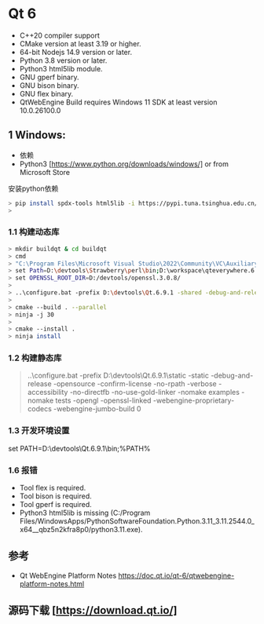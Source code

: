 
# Qt 6

- C++20 compiler support
- CMake version at least 3.19 or higher.
- 64-bit Nodejs 14.9 version or later.
- Python 3.8 version or later.
- Python3 html5lib module.
- GNU gperf binary.
- GNU bison binary.
- GNU flex binary.
- QtWebEngine Build requires Windows 11 SDK at least version 10.0.26100.0

## 1 Windows:

- 依赖
- Python3 [https://www.python.org/downloads/windows/] or from Microsoft Store

安装python依赖
```bash
> pip install spdx-tools html5lib -i https://pypi.tuna.tsinghua.edu.cn/simple
>
```

### 1.1 构建动态库
```bash
> mkdir buildqt & cd buildqt
> cmd
> "C:\Program Files\Microsoft Visual Studio\2022\Community\VC\Auxiliary\Build\vcvars64.bat"
> set Path=D:\devtools\Strawberry\perl\bin;D:\workspace\qteverywhere.6.9.1\gnuwin32\bin;D:\workspace\qteverywhere.6.9.1\qtwebengine\tools\nodejs;%Path%
> set OPENSSL_ROOT_DIR=D:/devtools/openssl.3.0.8/
>
> ..\configure.bat -prefix D:\devtools\Qt.6.9.1 -shared -debug-and-release -opensource -confirm-license -no-rpath -verbose -accessibility -no-directfb -no-use-gold-linker -nomake examples -nomake tests -opengl -openssl-linked -webengine-proprietary-codecs -webengine-jumbo-build 0
>
> cmake --build . --parallel
> ninja -j 30
>
> cmake --install .
> ninja install
```

### 1.2 构建静态库
> ..\configure.bat -prefix D:\devtools\Qt.6.9.1\static -static -debug-and-release -opensource -confirm-license -no-rpath -verbose -accessibility -no-directfb -no-use-gold-linker -nomake examples -nomake tests -opengl -openssl-linked -webengine-proprietary-codecs -webengine-jumbo-build 0

### 1.3 开发环境设置

set PATH=D:\devtools\Qt.6.9.1\bin;%PATH%


### 1.6 报错
 * Tool flex is required.
 * Tool bison is required.
 * Tool gperf is required.
 * Python3 html5lib is missing (C:/Program Files/WindowsApps/PythonSoftwareFoundation.Python.3.11_3.11.2544.0_x64__qbz5n2kfra8p0/python3.11.exe).


## 参考
- Qt WebEngine Platform Notes https://doc.qt.io/qt-6/qtwebengine-platform-notes.html


## 源码下载 [https://download.qt.io/]
